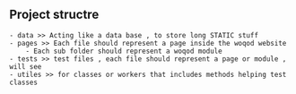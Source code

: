  
## Project structre
    - data >> Acting like a data base , to store long STATIC stuff
    - pages >> Each file should represent a page inside the woqod website
        - Each sub folder should represent a woqod module
    - tests >> test files , each file should represent a page or module , will see
    - utiles >> for classes or workers that includes methods helping test classes
